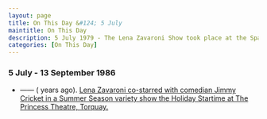 ```yaml
---
layout: page
title: On This Day &#124; 5 July
maintitle: On This Day
description: 5 July 1979 - The Lena Zavaroni Show took place at the Spa Theatre, Bridlington. 5 July 1986 - Lena Zavaroni co-starred with comedian Jimmy Cricket in a Summer Season variety show the Holiday Startime at The Princess Theatre, Torquay.
categories: [On This Day]
---
```


### 5 July - 13 September 1986
* —— (<span id="age1"></span> years ago). [Lena Zavaroni co-starred with comedian Jimmy Cricket in a Summer Season variety show the Holiday Startime at The Princess Theatre, Torquay.](/theatre/1986/07/05/holiday-startime.html)

<!-- Script for calculating number of years ago -->
<script>
var dob = '19860705';
var year = Number(dob.substr(0, 4));
var month = Number(dob.substr(4, 2)) - 1;
var day = Number(dob.substr(6, 2));
var today = new Date();
var age1 = today.getFullYear() - year;
if (today.getMonth() < month || (today.getMonth() == month && today.getDate() < day)) {
age1--;
}
document.getElementById("age1").innerHTML=age1;
</script>

